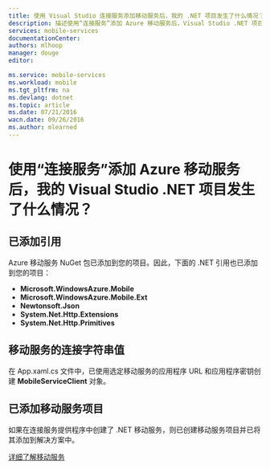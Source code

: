 ```yaml
---
title: 使用 Visual Studio 连接服务添加移动服务后，我的 .NET 项目发生了什么情况？| Microsoft Azure
description: 描述使用“连接服务”添加 Azure 移动服务后，Visual Studio .NET 项目发生了什么情况
services: mobile-services
documentationCenter: 
authors: mlhoop
manager: douge
editor: 

ms.service: mobile-services
ms.workload: mobile
ms.tgt_pltfrm: na
ms.devlang: dotnet
ms.topic: article
ms.date: 07/21/2016
wacn.date: 09/26/2016
ms.author: mlearned
---
```


# 使用“连接服务”添加 Azure 移动服务后，我的 Visual Studio .NET 项目发生了什么情况？

## 已添加引用

Azure 移动服务 NuGet 包已添加到您的项目。因此，下面的 .NET 引用也已添加到您的项目：

- **Microsoft.WindowsAzure.Mobile**
- **Microsoft.WindowsAzure.Mobile.Ext**
- **Newtonsoft.Json**
- **System.Net.Http.Extensions**
- **System.Net.Http.Primitives** 

## 移动服务的连接字符串值

在 App.xaml.cs 文件中，已使用选定移动服务的应用程序 URL 和应用程序密钥创建 **MobileServiceClient** 对象。

## 已添加移动服务项目

如果在连接服务提供程序中创建了 .NET 移动服务，则已创建移动服务项目并已将其添加到解决方案中。

[详细了解移动服务](./index.md)

<!---HONumber=Mooncake_0215_2016-->